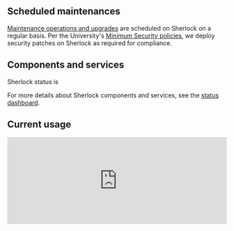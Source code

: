 <script src="//libraries.hund.io/status-js/status-3.4.3.js"></script>
<script>
  var statusWidget = new Status.Widget({
    hostname: "status.sherlock.stanford.edu",
    selector: "#sh_status",
    display: {
        ledPosition: "left",
    }
  });
</script>
<style>
.status-widget__state {
  font-size: 1.6rem;
}
.status-widget__led {
  height: 12px;
  width:  11px;
}
.status-widget__issue {
  line-height: normal;
}
.status-widget__issue__title,
.status-widget__issue__body {
  padding: 5px 0;
}
</style>

## Scheduled maintenances

[Maintenance operations and upgrades](concepts#maintenances-and-upgrades) are
scheduled on Sherlock on a regular basis.  Per the University's [Minimum
Security policies][url_minsec], we deploy security patches on Sherlock as
required for compliance.


[url_minsec]:  https://uit.stanford.edu/guide/securitystandards


## Components and services

Sherlock status is <span id="sh_status"></span>

For more details about Sherlock components and services, see the [status
dashboard][url_status].

[url_status]:  http://status.sherlock.stanford.edu

## Current usage

<iframe
  src="https://srcc-lookout.stanford.edu/public/dashboard-solo/db/sherlock-public-dashboard?panelId=3&theme=light"
  width="100%" height="200" frameborder="0">
</iframe>
